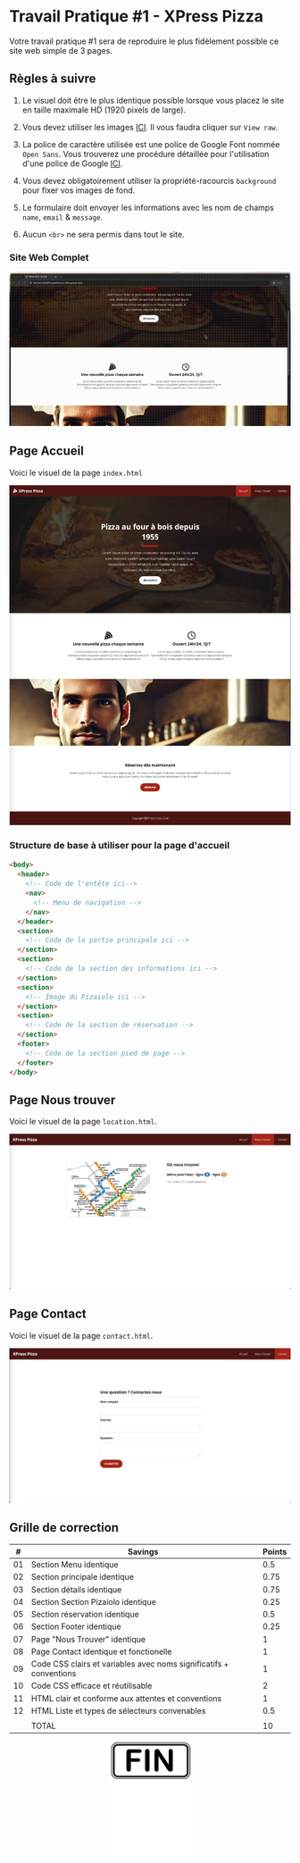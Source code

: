 # Travail Pratique #1 - XPress Pizza

Votre travail pratique #1 sera de reproduire le plus fidèlement possible ce site web simple de 3 pages.

## Règles à suivre

1. Le visuel doit être le plus identique possible lorsque vous placez le site en taille maximale HD (1920 pixels de large).

2. Vous devez utiliser les images [ICI](./_bin/images.zip). Il vous faudra cliquer sur `View raw`.

3. La police de caractère utilisée est une police de Google Font nommée `Open Sans`. Vous trouverez une procédure détaillée pour l'utilisation d'une police de Google [ICI](./Theorie/GoogleFont.md).

4. Vous devez obligatoirement utiliser la propriété-racourcis `background` pour fixer vos images de fond.

5. Le formulaire doit envoyer les informations avec les nom de champs `name`, `email` & `message`.

6. Aucun `<br>` ne sera permis dans tout le site.

### Site Web Complet

![IMAGE](./images/xpress-pizza.gif)

## Page Accueil

Voici le visuel de la page `index.html`

![IMAGE](./images/accueil.png)

### Structure de base à utiliser pour la page d'accueil

```html
<body>
  <header>
    <!-- Code de l'entête ici-->
    <nav>
      <!-- Menu de navigation -->
    </nav>
  </header>
  <section>
    <!-- Code de la partie principale ici -->
  </section>
  <section>
    <!-- Code de la section des informations ici -->
  </section>
  <section>
    <!-- Image du Pizaiolo ici -->
  </section>
  <section>
    <!-- Code de la section de réservation -->
  </section>
  <footer>
    <!-- Code de la section pied de page -->
  </footer>
</body>
```

## Page Nous trouver

Voici le visuel de la page `location.html`.

![IMAGE](./images/nous-trouver.png)

## Page Contact

Voici le visuel de la page `contact.html`.

![IMAGE](./images/contact.png)

## Grille de correction

| #   | Savings                                                            | Points |
| --- | ------------------------------------------------------------------ | ------ |
| 01  | Section Menu identique                                             | 0.5    |
| 02  | Section principale identique                                       | 0.75   |
| 03  | Section détails identique                                          | 0.75   |
| 04  | Section Section Pizaiolo identique                                 | 0.25   |
| 05  | Section réservation identique                                      | 0.5    |
| 06  | Section Footer identique                                           | 0.25   |
| 07  | Page "Nous Trouver" identique                                      | 1      |
| 08  | Page Contact identique et fonctionelle                             | 1      |
| 09  | Code CSS clairs et variables avec noms significatifs + conventions | 1      |
| 10  | Code CSS efficace et réutilisable                                  | 2      |
| 11  | HTML clair et conforme aux attentes et conventions                 | 1      |
| 12  | HTML Liste et types de sélecteurs convenables                      | 0.5    |
|     |
|     | TOTAL                                                              | 10     |

<p align="Center"><img src="./images/end.png" alt="drawing" width="150"/></p>
